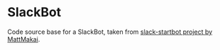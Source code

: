 # SlackBot

Code source base for a SlackBot, taken from [slack-startbot project by MattMakai](https://github.com/mattmakai/slack-starterbot).